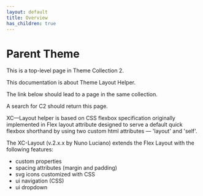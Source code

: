 ```yaml
---
layout: default
title: Overview
has_children: true
---
```


# Parent Theme

This is a top-level page in Theme Collection 2.

This documentation is about Theme Layout Helper.  

The link below should lead to a page in the same collection.

A search for C2 should return this page.

XC—Layout helper is based on CSS flexbox specification originally implemented in Flex layout attribute 
designed to serve a default quick flexbox shorthand by using two custom html attributes — 'layout' and 'self'.

The XC-Layout (v.2.x.x by Nuno Luciano) extends the Flex Layout with the following features:

- custom properties  
- spacing attributes (margin and padding)
- svg icons customized with CSS 
- ui navigation (CSS)
- ui dropdown 
